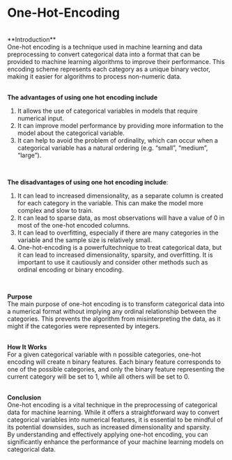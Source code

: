 # One-Hot-Encoding
<br/>
**Introduction**<br/>
One-hot encoding is a technique used in machine learning and data preprocessing to convert categorical data into a format that can be provided to machine learning algorithms to improve their performance. This encoding scheme represents each category as a unique binary vector, making it easier for algorithms to process non-numeric data. <br/>
<br/>

**The advantages of using one hot encoding include**<br/>
1. It allows the use of categorical variables in models that require numerical input.
2. It can improve model performance by providing more information to the model about the categorical variable.
3. It can help to avoid the problem of ordinality, which can occur when a categorical variable has a natural ordering (e.g. “small”, “medium”, “large”). <br/>
<br/>

**The disadvantages of using one hot encoding include**:<br/>
1. It can lead to increased dimensionality, as a separate column is created for each category in the variable. This can make the model more complex and slow to train.
2. It can lead to sparse data, as most observations will have a value of 0 in most of the one-hot encoded columns.
3. It can lead to overfitting, especially if there are many categories in the variable and the sample size is relatively small.
4. One-hot-encoding is a powerfultechnique to treat categorical data, but it can lead to increased dimensionality, sparsity, and overfitting. It is important to use it cautiously and consider other methods such as ordinal encoding or binary encoding.<br/>
<br/>

**Purpose**<br/>
The main purpose of one-hot encoding is to transform categorical data into a numerical format without implying any ordinal relationship between the categories. This prevents the algorithm from misinterpreting the data, as it might if the categories were represented by integers.<br/>
<br/>

**How It Works**<br/>
For a given categorical variable with n possible categories, one-hot encoding will create n binary features. Each binary feature corresponds to one of the possible categories, and only the binary feature representing the current category will be set to 1, while all others will be set to 0.<br/>
<br/>

**Conclusion**<br/>
One-hot encoding is a vital technique in the preprocessing of categorical data for machine learning. While it offers a straightforward way to convert categorical variables into numerical features, it is essential to be mindful of its potential downsides, such as increased dimensionality and sparsity.<br/>
By understanding and effectively applying one-hot encoding, you can significantly enhance the performance of your machine learning models on categorical data.
